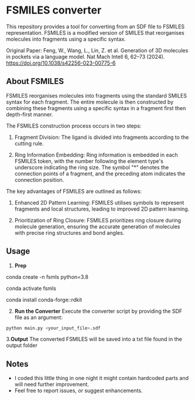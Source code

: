 # FSMILES converter

This repository provides a tool for converting from an SDF file to FSMILES representation. FSMILES is a modified version of SMILES that reorganises molecules into fragments using a specific syntax.

Original Paper: Feng, W., Wang, L., Lin, Z. et al. Generation of 3D molecules in pockets via a language model. Nat Mach Intell 6, 62–73 (2024). https://doi.org/10.1038/s42256-023-00775-6 


## About FSMILES

FSMILES reorganises molecules into fragments using the standard SMILES syntax for each fragment. The entire molecule is then constructed by combining these fragments using a specific syntax in a fragment first then depth-first manner. 

The FSMILES construction process occurs in two steps:

1. Fragment Division: The ligand is divided into fragments according to the cutting rule.

2. Ring Information Embedding: Ring information is embedded in each FSMILES token, with the number following the element type's underscore indicating the ring size. The symbol "*" denotes the connection points of a fragment, and the preceding atom indicates the connection position. 

The key advantages of FSMILES are outlined as follows:

1. Enhanced 2D Pattern Learning: FSMILES utilises symbols to represent fragments and local structures, leading to improved 2D pattern learning.

2. Prioritization of Ring Closure: FSMILES prioritizes ring closure during molecule generation, ensuring the accurate generation of molecules with precise ring structures and bond angles.



## Usage

1. **Prep**

conda create -n fsmls python=3.8

conda activate fsmls

conda install conda-forge::rdkit

2. **Run the Converter**
Execute the converter script by providing the SDF file as an argument:
```bash
python main.py <your_input_file>.sdf
```

3.**Output**
The converted FSMILES will be saved into a txt file found in the output folder

## Notes

- I coded this little thing in one night it might contain hardcoded parts and will need further improvement.
- Feel free to report issues, or suggest enhancements.
